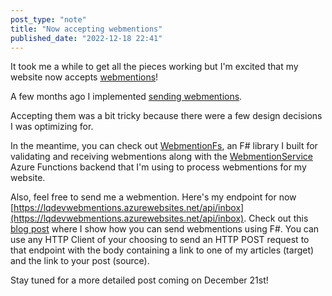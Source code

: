 ```yaml
---
post_type: "note" 
title: "Now accepting webmentions"
published_date: "2022-12-18 22:41"
---
```


It took me a while to get all the pieces working but I'm excited that my website now accepts [webmentions](https://www.w3.org/TR/webmention/)!

A few months ago I implemented [sending webmentions](/feed/webmentions-partially-implemented).

Accepting them was a bit tricky because there were a few design decisions I was optimizing for.

In the meantime, you can check out [WebmentionFs](https://github.com/lqdev/WebmentionFs), an F# library I built for validating and receiving webmentions along with the [WebmentionService](https://github.com/lqdev/WebmentionService) Azure Functions backend that I'm using to process webmentions for my website.   

Also, feel free to send me a webmention. Here's my endpoint for now [https://lqdevwebmentions.azurewebsites.net/api/inbox](https://lqdevwebmentions.azurewebsites.net/api/inbox). Check out this [blog post](/posts/sending-webmentions-fsharp-fsadvent/) where I show how you can send webmentions using F#. You can use any HTTP Client of your choosing to send an HTTP POST request to that endpoint with the body containing a link to one of my articles (target) and the link to your post (source). 

Stay tuned for a more detailed post coming on December 21st!